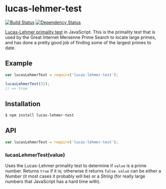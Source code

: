 # lucas-lehmer-test

[![Build Status](https://travis-ci.org/KenanY/lucas-lehmer-test.png?branch=master)](https://travis-ci.org/KenanY/lucas-lehmer-test)
[![Dependency Status](https://gemnasium.com/KenanY/lucas-lehmer-test.png)](https://gemnasium.com/KenanY/lucas-lehmer-test)


[Lucas-Lehmer primality test](https://en.wikipedia.org/wiki/Lucas%E2%80%93Lehmer_primality_test)
in JavaScript. This is the primality test that is used by the Great Internet
Mersenne Prime Search to locate large primes, and has done a pretty good job of
finding some of the largest primes to date.

## Example

``` javascript
var lucasLehmerTest = require('lucas-lehmer-test');

lucasLehmerTest(31);
// => true
```

## Installation

``` bash
$ npm install lucas-lehmer-test
```

## API

``` javascript
var lucasLehmerTest = require('lucas-lehmer-test');
```

### lucasLehmerTest(value)

Uses the Lucas-Lehmer primality test to determine if `value` is a prime number.
Returns `true` if it is; otherwise it returns `false`. `value` can be either a
_Number_ (it most cases it probably will be) or a _String_ (for really large
numbers that JavaScript has a hard time with).